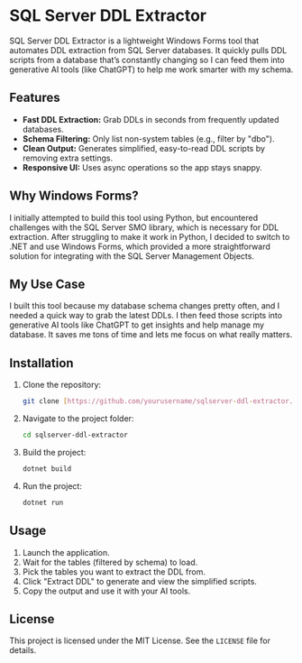 # SQL Server DDL Extractor

SQL Server DDL Extractor is a lightweight Windows Forms tool that automates DDL extraction from SQL Server databases. It quickly pulls DDL scripts from a database that’s constantly changing so I can feed them into generative AI tools (like ChatGPT) to help me work smarter with my schema.

## Features

-   **Fast DDL Extraction:** Grab DDLs in seconds from frequently updated databases.
-   **Schema Filtering:** Only list non-system tables (e.g., filter by "dbo").
-   **Clean Output:** Generates simplified, easy-to-read DDL scripts by removing extra settings.
-   **Responsive UI:** Uses async operations so the app stays snappy.

## Why Windows Forms?

I initially attempted to build this tool using Python, but encountered challenges with the SQL Server SMO library, which is necessary for DDL extraction. After struggling to make it work in Python, I decided to switch to .NET and use Windows Forms, which provided a more straightforward solution for integrating with the SQL Server Management Objects.

## My Use Case

I built this tool because my database schema changes pretty often, and I needed a quick way to grab the latest DDLs. I then feed those scripts into generative AI tools like ChatGPT to get insights and help manage my database. It saves me tons of time and lets me focus on what really matters.

## Installation

1.  Clone the repository:

    ```bash
    git clone [https://github.com/yourusername/sqlserver-ddl-extractor.git](https://github.com/yourusername/sqlserver-ddl-extractor.git)
    ```

2.  Navigate to the project folder:

    ```bash
    cd sqlserver-ddl-extractor
    ```

3.  Build the project:

    ```bash
    dotnet build
    ```

4.  Run the project:

    ```bash
    dotnet run
    ```

## Usage

1.  Launch the application.
2.  Wait for the tables (filtered by schema) to load.
3.  Pick the tables you want to extract the DDL from.
4.  Click "Extract DDL" to generate and view the simplified scripts.
5.  Copy the output and use it with your AI tools.

## License

This project is licensed under the MIT License. See the `LICENSE` file for details.

